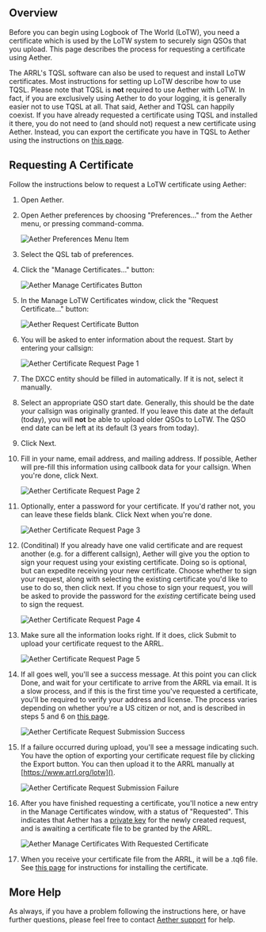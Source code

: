 ## Overview

Before you can begin using Logbook of The World (LoTW), you need a certificate which is used by the LoTW system to securely sign QSOs that you upload. This page describes the process for requesting a certificate using Aether.

The ARRL's TQSL software can also be used to request and install LoTW certificates. Most instructions for setting up LoTW describe how to use TQSL. Please note that TQSL is **not** required to use Aether with LoTW. In fact, if you are exclusively using Aether to do your logging, it is generally easier not to use TQSL at all. That said, Aether and TQSL can happily coexist. If you have already requested a certificate using TQSL and installed it there, you do not need to (and should not) request a new certificate using Aether. Instead, you can export the certificate you have in TQSL to Aether using the instructions on [this page](exportp12.md).

## Requesting A Certificate

Follow the instructions below to request a LoTW certificate using Aether:

1. Open Aether.
2. Open Aether preferences by choosing "Preferences..." from the Aether menu, or pressing command-comma.

    ![Aether Preferences Menu Item](../images/AetherPreferencesMenuItem.png)

3. Select the QSL tab of preferences.
4. Click the "Manage Certificates..." button:

    ![Aether Manage Certificates Button](../images/ExportP12/AetherQSLPreferencesManageCertificates.png)

5. In the Manage LoTW Certificates window, click the "Request Certificate..." button:

    ![Aether Request Certificate Button](../images/RequestCertificate/ManageCertificatesRequestButton.png)

6. You will be asked to enter information about the request. Start by entering your callsign:

    ![Aether Certificate Request Page 1](../images/RequestCertificate/CertificateRequestPage1.png)

7. The DXCC entity should be filled in automatically. If it is not, select it manually.

8. Select an appropriate QSO start date. Generally, this should be the date your callsign was originally granted. If you leave this date at the default (today), you will **not** be able to upload older QSOs to LoTW. The QSO end date can be left at its default (3 years from today).

9. Click Next.

10. Fill in your name, email address, and mailing address. If possible, Aether will pre-fill this information using callbook data for your callsign. When you're done, click Next.

    ![Aether Certificate Request Page 2](../images/RequestCertificate/CertificateRequestPage2.png)

11. Optionally, enter a password for your certificate. If you'd rather not, you can leave these fields blank. Click Next when you're done.

    ![Aether Certificate Request Page 3](../images/RequestCertificate/CertificateRequestPage3.png)

12. (Conditinal) If you already have one valid certificate and are request another (e.g. for a different callsign), Aether will give you the option to sign your request using your existing certificate. Doing so is optional, but can expedite receiving your new certificate. Choose whether to sign your request, along with selecting the existing certificate you'd like to use to do so, then click next. If you chose to sign your request, you will be asked to provide the password for the _existing_ certificate being used to sign the request.

    ![Aether Certificate Request Page 4](../images/RequestCertificate/CertificateRequestPage4.png)

13. Make sure all the information looks right. If it does, click Submit to upload your certificate request to the ARRL.

    ![Aether Certificate Request Page 5](../images/RequestCertificate/CertificateRequestPage5.png)

14. If all goes well, you'll see a success message. At this point you can click Done, and wait for your certificate to arrive from the ARRL via email. It is a slow process, and if this is the first time you've requested a certificate, you'll be required to verify your address and license. The process varies depending on whether you're a US citizen or not, and is described in steps 5 and 6 on [this page](https://lotw.arrl.org/lotw-help/certreq/).

    ![Aether Certificate Request Submission Success](../images/RequestCertificate/CertificateRequestSubmissionSucceeded.png)

15. If a failure occurred during upload, you'll see a message indicating such. You have the option of exporting your certificate request file by clicking the Export button. You can then upload it to the ARRL manually at [https://www.arrl.org/lotw]().

    ![Aether Certificate Request Submission Failure](../images/RequestCertificate/CertificateRequestSubmissionFailed.png)

16. After you have finished requesting a certificate, you'll notice a new entry in the Manage Certificates window, with a status of "Requested". This indicates that Aether has a [private key](lotwtroubleshootingoverview.md/#requesting-a-certificate) for the newly created request, and is awaiting a certificate file to be granted by the ARRL.

    ![Aether Manage Certificates With Requested Certificate](../images/RequestCertificate/ManageCertificatesRequested.png)

17. When you receive your certificate file from the ARRL, it will be a .tq6 file. See [this page](installcertificate.md) for instructions for installing the certificate.

## More Help

As always, if you have a problem following the instructions here, or have further questions, please feel free to contact [Aether support](https://www.aetherlog.com/contact.html) for help.
